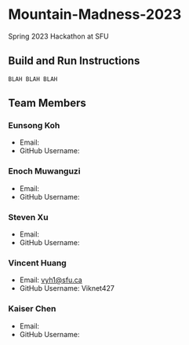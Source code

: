 # Mountain-Madness-2023
Spring 2023 Hackathon at SFU

## Build and Run Instructions
```
BLAH BLAH BLAH 
```

## Team Members
### Eunsong Koh
- Email:
- GitHub Username:

### Enoch Muwanguzi
- Email:
- GitHub Username:

### Steven Xu
- Email:
- GitHub Username:

### Vincent Huang
- Email: vyh1@sfu.ca
- GitHub Username: Viknet427

### Kaiser Chen
- Email:
- GitHub Username:
